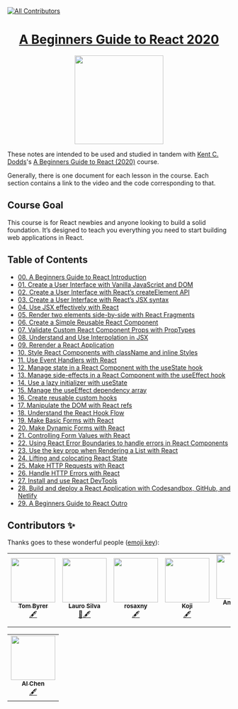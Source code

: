 <p align="center">
<!-- ALL-CONTRIBUTORS-BADGE:START - Do not remove or modify this section -->
    
[![All Contributors](https://img.shields.io/badge/all_contributors-6-orange.svg?style=flat-square)](#contributors-)
    
<!-- ALL-CONTRIBUTORS-BADGE:END -->

<h1 align="center"><a href="https://egghead.io/courses/the-beginner-s-guide-to-react">A Beginners Guide to React 2020</a></h1>

<p align="center"><img src="https://d2eip9sf3oo6c2.cloudfront.net/series/square_covers/000/000/160/full/EGH_BeginnersReact2.png" width="200"></p>

These notes are intended to be used and studied in tandem with [Kent C. Dodds](https://egghead.io/instructors/kentcdodds)'s [A Beginners Guide to React (2020)](https://egghead.io/courses/the-beginner-s-guide-to-react) course.

Generally, there is one document for each lesson in the course. Each section contains a link to the video and the code corresponding to that.

## Course Goal

This course is for React newbies and anyone looking to build a solid foundation. It’s designed to teach you everything you need to start building web applications in React.

## Table of Contents

- [00. A Beginners Guide to React Introduction](notes/00-react-a-beginners-guide-to-react-introduction.md)
- [01. Create a User Interface with Vanilla JavaScript and DOM](notes/01-react-create-a-user-interface-with-vanilla-javascript-and-dom.md)
- [02. Create a User Interface with React’s createElement API](notes/02-react-create-a-user-interface-with-react-s-createelement-api.md)
- [03. Create a User Interface with React’s JSX syntax](notes/03-react-create-a-user-interface-with-react-s-jsx-syntax.md)
- [04. Use JSX effectively with React](notes/04-react-use-jsx-effectively-with-react.md)
- [05. Render two elements side-by-side with React Fragments](notes/05-react-render-two-elements-side-by-side-with-react-fragments.md)
- [06. Create a Simple Reusable React Component](notes/06-react-create-a-simple-reusable-react-component-50d59130.md)
- [07. Validate Custom React Component Props with PropTypes](notes/07-react-validate-custom-react-component-props-with-proptypes-9e1b5b13.md)
- [08. Understand and Use Interpolation in JSX](notes/08-react-understand-and-use-interpolation-in-jsx.md)
- [09. Rerender a React Application](notes/09-react-rerender-a-react-application-bea3a0e6.md)
- [10. Style React Components with className and inline Styles](notes/10-react-style-react-components-with-classname-and-inline-styles.md)
- [11. Use Event Handlers with React](notes/11-react-use-event-handlers-with-react-bd53256d.md)
- [12. Manage state in a React Component with the useState hook](notes/12-react-manage-state-in-a-react-component-with-the-usestate-hook.md)
- [13. Manage side-effects in a React Component with the useEffect hook](notes/13-react-manage-side-effects-in-a-react-component-with-the-useeffect-hook.md)
- [14. Use a lazy initializer with useState](notes/14-react-use-a-lazy-initializer-with-usestate.md)
- [15. Manage the useEffect dependency array](notes/15-react-manage-the-useeffect-dependency-array.md)
- [16. Create reusable custom hooks](notes/16-react-create-reusable-custom-hooks.md)
- [17. Manipulate the DOM with React refs](notes/17-react-manipulate-the-dom-with-react-refs-cad5c6be.md)
- [18. Understand the React Hook Flow](notes/18-react-understand-the-react-hook-flow.md)
- [19. Make Basic Forms with React](notes/19-react-make-basic-forms-with-react-cfc2ec08.md)
- [20. Make Dynamic Forms with React](notes/20-react-make-dynamic-forms-with-react-d69753ec.md)
- [21. Controlling Form Values with React](notes/21-react-controlling-form-values-with-react-4627dd2d.md)
- [22. Using React Error Boundaries to handle errors in React Components](notes/22-react-using-react-error-boundaries-to-handle-errors-in-react-components.md)
- [23. Use the key prop when Rendering a List with React](notes/23-react-use-the-key-prop-when-rendering-a-list-with-react-12564a86.md)
- [24. Lifting and colocating React State](notes/24-react-lifting-and-colocating-react-state.md)
- [25. Make HTTP Requests with React](notes/25-react-make-http-requests-with-react-2fc53967.md)
- [26. Handle HTTP Errors with React](notes/26-react-handle-http-errors-with-react.md)
- [27. Install and use React DevTools](notes/27-react-install-and-use-react-devtools.md)
- [28. Build and deploy a React Application with Codesandbox, GitHub, and Netlify](notes/28-react-build-and-deploy-a-react-application-with-codesandbox-github-and-netlify.md)
- [29. A Beginners Guide to React Outro](notes/29-react-a-beginners-guide-to-react-outro.md)

## Contributors ✨

Thanks goes to these wonderful people ([emoji key](https://allcontributors.org/docs/en/emoji-key)):
<!-- ALL-CONTRIBUTORS-LIST:START - Do not remove or modify this section -->
<!-- prettier-ignore-start -->
<!-- markdownlint-disable -->
<table>
  <tr>
    <td align="center"><a href="https://github.com/tomByrer"><img src="https://avatars2.githubusercontent.com/u/1308419?v=4" width="100px;" alt=""/><br /><sub><b>Tom Byrer</b></sub></a><br /><a href="#content-tomByrer" title="Content">🖋</a></td>
    <td align="center"><a href="https://laurosilva.com"><img src="https://avatars2.githubusercontent.com/u/57044804?v=4" width="100px;" alt=""/><br /><sub><b>Lauro Silva</b></sub></a><br /><a href="#review-laurosilvacom" title="Review">👀</a><a href="#content-laurosilvacom" title="Content">🖋</a></td>
    <td align="center"><a href="https://github.com/rosaxny"><img src="https://avatars3.githubusercontent.com/u/35818464?s=460&u=32415b72a80f1da93072ae707e01222338bfa779&v=4" width="100px;" alt=""/><br /><sub><b>rosaxny</b></sub></a><br /><a href="#content" title="Content">🖋</a>
    </td>
    <td align="center"><a href="https://github.com/koji"><img src="https://avatars3.githubusercontent.com/u/474225?s=460&u=1b19c8e037cd73221c4d7130061270a4b2e949df&v=4" width="100px;" alt=""/><br /><sub><b>Koji</b></sub></a><br /><a href="#content" title="Content">🖋</a></td>
    </td>
    <td align="center"><a href="https://github.com/plug-n-play"><img src="https://avatars1.githubusercontent.com/u/6245927?s=400&u=d339cf1b5553f92ee97b517e60f4727fcda7d7bb&v=4" width="100px;" alt=""/><br /><sub><b>Amandeep Singh</b></sub></a><br /><a href="#content" title="Content">🖋</a></td>
    </td>
    <td align="center"><a href="https://github.com/mgrinthal"><img src="https://avatars0.githubusercontent.com/u/10216319?s=400&u=a791a73b964516770bb7fefbd6aa444db0e64969&v=4" width="100px;" alt=""/><br /><sub><b>Michael Grinthal</b></sub></a><br /><a href="#content" title="Content">🖋</a></td>
    </td>
    <td align="center"><a href="https://github.com/thaycacac"><img src="https://avatars3.githubusercontent.com/u/29374426?s=460&u=94e43b7bb559b7c1ccae04de24374d105ed1ca6b&v=4" width="100px;" alt=""/><br /><sub><b>Phạm Ngọc Hòa</b></sub></a><br /><a href="#content-thaycacac" title="Content">🖋</a></td>
    </td>
</table>
<table>
  <tr>
    <td align="center"><a href="https://github.com/albertc44"><img src="https://avatars3.githubusercontent.com/u/1314187?s=460&u=a0eeb31932ba637f51c17aac50820778464fa002&v=4" width="100px;" alt=""/><br /><sub><b>Al Chen</b></sub></a><br /><a href="#content-thaycacac" title="Content">🖋</a></td>
    </td>
  </tr>
</table>

<!-- markdownlint-enable -->
<!-- prettier-ignore-end -->
<!-- ALL-CONTRIBUTORS-LIST:END -->


